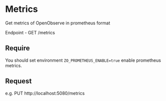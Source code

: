 # Metrics

Get metrics of OpenObserve in prometheus format

Endpoint - GET /metrics

## Require

You should set environment `ZO_PROMETHEUS_ENABLE=true` enable prometheus metrics.

## Request

e.g. 
PUT http://localhost:5080/metrics

